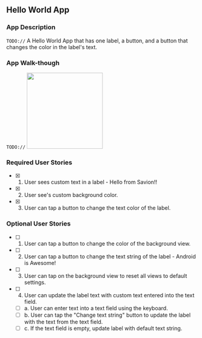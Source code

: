 ## Hello World App

### App Description
`TODO://` A Hello World App that has one label, a button, and a button that changes the color in the label's text.

### App Walk-though
`TODO://` <img src="https://i.imgur.com/fM282cr.gif" width=200><br>


### Required User Stories
- [X] 1. User sees custom text in a label - Hello from Savion!!
- [X] 2. User see's custom background color.
- [X] 3. User can tap a button to change the text color of the label.

### Optional User Stories
- [ ] 1. User can tap a button to change the color of the background view.  
- [ ] 2. User can tap a button to change the text string of the label - Android is Awesome!  
- [ ] 3. User can tap on the background view to reset all views to default settings.  
- [ ] 4. User can update the label text with custom text entered into the text field.  
   - [ ] a. User can enter text into a text field using the keyboard.  
   - [ ] b. User can tap the "Change text string" button to update the label with the text from the text field.  
   - [ ] c. If the text field is empty, update label with default text string.  

